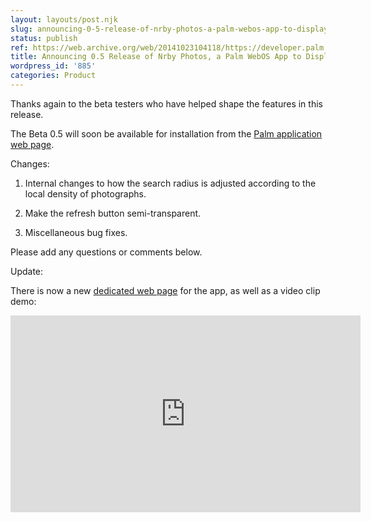 ```yaml
---
layout: layouts/post.njk
slug: announcing-0-5-release-of-nrby-photos-a-palm-webos-app-to-display-nearby-photographs
status: publish
ref: https://web.archive.org/web/20141023104118/https://developer.palm.com/webChannel/index.php?packageid=org.eamonn.nrby
title: Announcing 0.5 Release of Nrby Photos, a Palm WebOS App to Display Nearby Photographs
wordpress_id: '885'
categories: Product
---
```


Thanks again to the beta testers who have helped shape the features in this release.

The Beta 0.5 will soon be available for installation from the [Palm application web page](https://web.archive.org/web/20141023104118/https://developer.palm.com/webChannel/index.php?packageid=org.eamonn.nrby).

Changes:


  1. Internal changes to how the search radius is adjusted according to the local density of photographs.


  2. Make the refresh button semi-transparent.


  3. Miscellaneous bug fixes.


Please add any questions or comments below.

Update:

There is now a new [dedicated web page](http://www.nrby.eamonn.org/) for the app, as well as a video clip demo:

<iframe width="560" height="315" src="https://www.youtube.com/embed/0-gXpFuqdEU" frameborder="0" allow="accelerometer; autoplay; encrypted-media; gyroscope; picture-in-picture" allowfullscreen></iframe>

